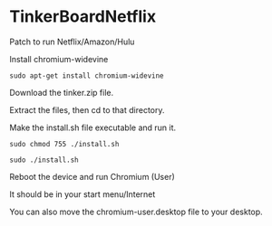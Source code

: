 # TinkerBoardNetflix
Patch to run Netflix/Amazon/Hulu

Install chromium-widevine

`sudo apt-get install chromium-widevine` 

Download the tinker.zip file.

Extract the files, then cd to that directory.

Make the install.sh file executable and run it.

`sudo chmod 755 ./install.sh`

`sudo ./install.sh`

Reboot the device and run Chromium (User)

It should be in your start menu/Internet

You can also move the chromium-user.desktop file to your desktop.

